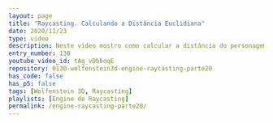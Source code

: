 ```yaml
---
layout: page
title: "Raycasting. Calculando a Distância Euclidiana"
date: 2020/11/23
type: video
description: Neste vídeo mostro como calcular a distância do personagem até a parede, o que chamo de distância euclidiana. Essa distância pode ser encontrada com alguns cálculos simples, utilizando o resultado do algoritmo DDA explicado nos vídeos anteriores.
entry_number: 130
youtube_video_id: tAg_vDbboqE
repository: 0130-wolfenstein3d-engine-raycasting-parte20
has_code: false
has_p5: false
tags: [Wolfenstein 3D, Raycasting]
playlists: [Engine de Raycasting]
permalink: /engine-raycasting-parte20/
---
```

